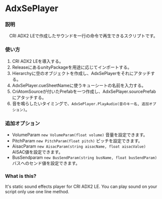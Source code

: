 # AdxSePlayer

### 説明
　CRI ADX2 LEで作成したサウンドを一行の命令で再生できるスクリプトです。

### 使い方
1.  CRI ADX2 LEを導入する。
2.  ReleaseにあるunityPackageを用途に応じてインポートする。
3.  Hierarchyに空のオブジェクトを作成し、AdxSePlayerをそれにアタッチする。
4.  AdxSePlayer.cueSheetNameに使うキューシートの名前を入力する。
5.  CriAtomSourceが付いたPrefabを一つ作成し、AdxSePlayer.sourcePrefabにアタッチする。
6.  音を鳴らしたいタイミングで、`AdxSePlayer.PlayAudio(音のキー名, 追加オプション)`。

### 追加オプション
- VolumeParam `new VolumeParam(float volume)`
音量を設定できます。
- PitchParam `new PitchParam(float pitch)`
ピッチを設定できます。
- AisacParam `new AisacParam(string aisacName, float aisacValue)`
AISAC値を設定できます。
- BusSendparam `new BusSendParam(string busName, float busSendParam)`
バスへのセンド値を設定できます。

### What is this?
It's static sound effects player for CRI ADX2 LE. You can play sound on your script only use one line method.
